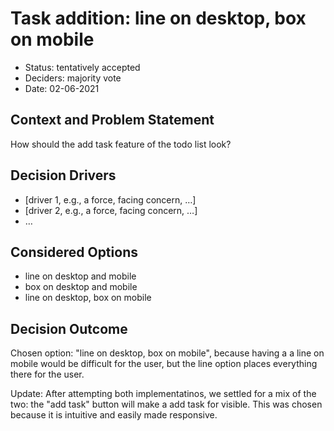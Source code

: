 # Task addition: line on desktop, box on mobile

* Status: tentatively accepted
* Deciders: majority vote
* Date: 02-06-2021

## Context and Problem Statement

How should the add task feature of the todo list look?

## Decision Drivers

* [driver 1, e.g., a force, facing concern, …]
* [driver 2, e.g., a force, facing concern, …]
* … <!-- numbers of drivers can vary -->

## Considered Options

* line on desktop and mobile
* box on desktop and mobile
* line on desktop, box on mobile

## Decision Outcome

Chosen option: "line on desktop, box on mobile", because having a a line on mobile would be difficult for the user, but the line option places everything there for the user.

Update: After attempting both implementatinos, we settled for a mix of the two: the "add task" button will make a add task for visible. This was chosen because it is intuitive and easily made responsive.